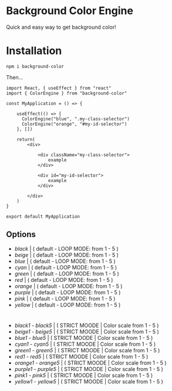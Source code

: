 # Background Color Engine

Quick and easy way to get background color!

# Installation

`npm i background-color`

Then...

```
import React, { useEffect } from "react"
import { ColorEngine } from "background-color"

const MyApplication = () => {
    
    useEffect(() => {
      ColorEngine("blue", ".my-class-selector")
      ColorEngine("orange", "#my-id-selector")
    }, [])
    
    return(
        <div>
        
            <div className="my-class-selector">
                example
            </div>
        
            <div id="my-id-selector">
                example
            </div>
        
        </div>
    )
}

export default MyApplication

```

## Options

* *black* | ( default - LOOP MODE: from 1 - 5 )
* *beige* | ( default - LOOP MODE: from 1 - 5 )
* *blue* | ( default - LOOP MODE: from 1 - 5 )
* *cyan* | ( default - LOOP MODE: from 1 - 5 )
* *green* | ( default - LOOP MODE: from 1 - 5 )
* *red* | ( default - LOOP MODE: from 1 - 5 )
* *orange* | ( default - LOOP MODE: from 1 - 5 )
* *purple* | ( default - LOOP MODE: from 1 - 5 )
* *pink* | ( default - LOOP MODE: from 1 - 5 )
* *yellow* | ( default - LOOP MODE: from 1 - 5 )
#
* *black1* - *black5* | ( STRICT MOODE | Color scale from 1 - 5 )
* *beige1* - *beige5* | ( STRICT MOODE | Color scale from 1 - 5 )
* *blue1* - *blue5* | ( STRICT MOODE | Color scale from 1 - 5 )
* *cyan1* - *cyan5* | ( STRICT MOODE | Color scale from 1 - 5 )
* *green1* - *green5* | ( STRICT MOODE | Color scale from 1 - 5 )
* *red1* - *red5* | ( STRICT MOODE | Color scale from 1 - 5 )
* *orange1* - *orange5* | ( STRICT MOODE | Color scale from 1 - 5 )
* *purple1* - *purple5* | ( STRICT MOODE | Color scale from 1 - 5 )
* *pink1* - *pink5* | ( STRICT MOODE | Color scale from 1 - 5 )
* *yellow1* - *yellow5* | ( STRICT MOODE | Color scale from 1 - 5 )